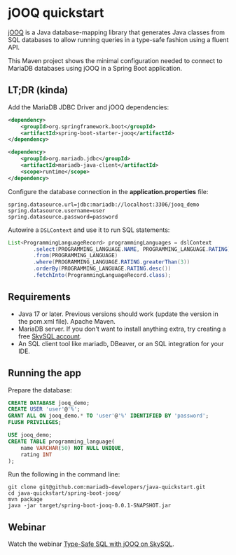 # jOOQ quickstart

[jOOQ](https://www.jooq.org) is a Java database-mapping library that generates Java classes from SQL databases to allow running queries in a type-safe fashion using a fluent API.

This Maven project shows the minimal configuration needed to connect to MariaDB databases using jOOQ in a Spring Boot application.

## LT;DR (kinda)

Add the MariaDB JDBC Driver and jOOQ dependencies:

```xml
<dependency>
    <groupId>org.springframework.boot</groupId>
    <artifactId>spring-boot-starter-jooq</artifactId>
</dependency>

<dependency>
    <groupId>org.mariadb.jdbc</groupId>
    <artifactId>mariadb-java-client</artifactId>
    <scope>runtime</scope>
</dependency>
```

Configure the database connection in the **application.properties** file:

```properties
spring.datasource.url=jdbc:mariadb://localhost:3306/jooq_demo
spring.datasource.username=user
spring.datasource.password=password
```

Autowire a `DSLContext` and use it to run SQL statements:

```java
List<ProgrammingLanguageRecord> programmingLanguages = dslContext
        .select(PROGRAMMING_LANGUAGE.NAME, PROGRAMMING_LANGUAGE.RATING)
        .from(PROGRAMMING_LANGUAGE)
        .where(PROGRAMMING_LANGUAGE.RATING.greaterThan(3))
        .orderBy(PROGRAMMING_LANGUAGE.RATING.desc())
        .fetchInto(ProgrammingLanguageRecord.class);
```

## Requirements
- Java 17 or later. Previous versions should work (update the version in the pom.xml file).
Apache Maven.
- MariaDB server. If you don't want to install anything extra, try creating a free [SkySQL account](https://cloud.mariadb.com).
- An SQL client tool like mariadb, DBeaver, or an SQL integration for your IDE.

## Running the app

Prepare the database:

```sql
CREATE DATABASE jooq_demo;
CREATE USER 'user'@'%';
GRANT ALL ON jooq_demo.* TO 'user'@'%' IDENTIFIED BY 'password';
FLUSH PRIVILEGES;

USE jooq_demo;
CREATE TABLE programming_language(
    name VARCHAR(50) NOT NULL UNIQUE,
    rating INT
);
```

Run the following in the command line:

```
git clone git@github.com:mariadb-developers/java-quickstart.git
cd java-quickstart/spring-boot-jooq/
mvn package
java -jar target/spring-boot-jooq-0.0.1-SNAPSHOT.jar
```
[//]: # (insert screenshot)

## Webinar

Watch the webinar [Type-Safe SQL with jOOQ on SkySQL](https://go.mariadb.com/22Q3-WBN-GLBL-DBaaS-Type-safe-SQL-jOOQ-on-SkySQL-2022-04-28_Registration-LP.html).